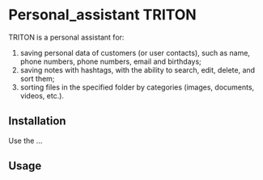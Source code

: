 # Personal_assistant TRITON

TRITON is a personal assistant for:

1. saving personal data of customers (or user contacts), such as name, phone numbers, phone numbers, email and birthdays;
2. saving notes with hashtags, with the ability to search, edit, delete, and sort them;
3. sorting files in the specified folder by categories (images, documents, videos, etc.).

## Installation

Use the ...

## Usage
